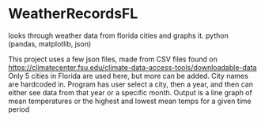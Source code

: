 # WeatherRecordsFL
looks through weather data from florida cities and graphs it. python (pandas, matplotlib, json)

This project uses a few json files, made from CSV files found on https://climatecenter.fsu.edu/climate-data-access-tools/downloadable-data
Only 5 cities in Florida are used here, but more can be added. City names are hardcoded in. 
Program has user select a city, then a year, and then can either see data from that year or a specific month. 
Output is a line graph of mean temperatures or the highest and lowest mean temps for a given time period
